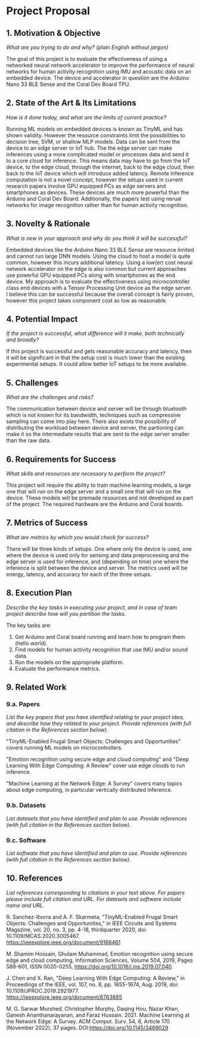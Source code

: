 # Project Proposal

## 1. Motivation & Objective

*What are you trying to do and why? (plain English without jargon)*

The goal of this project is to evaluate the effectiveness of using a networked neural network accelerator to improve the performance of neural networks for human activity recognition using IMU and acoustic data on an embedded device. The device and accelerator in question are the Arduino Nano 33 BLE Sense and the Coral Dev Board TPU.


## 2. State of the Art & Its Limitations
*How is it done today, and what are the limits of current practice?*

Running ML models on embedded devices is known as TinyML and has shown validity. However the resource constraints limit the possibilities to decision tree, SVM, or shallow MLP models. Data can be sent from the device to an edge server or IoT hub. The the edge server can make inferences using a more complicated model or processes data and send it to a core cloud for inference. This means data may have to go from the IoT device, to the edge cloud, through the internet, back to the edge cloud, then back to the IoT device which will introduce added latency. Remote inference computation is not a novel concept, however the setups used in current research papers involve GPU equipped PCs as edge servers and smartphones as devices. These devices are much more powerful than the Arduino and Coral Dev Board. Additionally, the papers test using nerual networks for image recognition rather than for human activity recognition.


## 3. Novelty & Rationale

*What is new in your approach and why do you think it will be successful?*

Embedded devices like the Arduino Nano 33 BLE Sense are resource limited and cannot run large DNN models. Using the cloud to host a model is quite common, however this incurs additional latency. Using a low(er) cost neural network accelerator on the edge is also common but current approaches use powerful GPU equipped PCs along with smartphones as the end device. My approach is to evaluate the effectiveness using microcontroller class end devices with a Tensor Processing Unit device as the edge server. I believe this can be successful because the overall concept is fairly proven, however this project takes component cost as low as reasonable.


## 4. Potential Impact

*If the project is successful, what difference will it make, both technically and broadly?*

If this project is successful and gets reasonable accuracy and latency, then it will be significant in that the setup cost is much lower than the existing experimental setups. It could allow better IoT setups to be more available.


## 5. Challenges

*What are the challenges and risks?*

The communication between device and server will be through bluetooth which is not known for its bandwidth, techniques such as compressive sampling can come into play here. There also exists the possibility of distributing the workload between device and server, the partioning can make it so the intermediate results that are sent to the edge server smaller than the raw data.


## 6. Requirements for Success

*What skills and resources are necessary to perform the project?*

This project will require the ability to train machine learning models, a large one that will run on the edge server and a small one that will run on the device. These models will be premade resources and not developed as part of the project. The required hardware are the Arduino and Coral boards.


## 7. Metrics of Success

*What are metrics by which you would check for success?*

There will be three kinds of setups. One where only the device is used, one where the device is used only for sensing and data preprocessing and the edge server is used for inference, and (depending on time) one where the inference is split between the device and server. The metrics used will be energy, latency, and accuracy for each of the three setups.


## 8. Execution Plan

*Describe the key tasks in executing your project, and in case of team project describe how will you partition the tasks.*

The key tasks are:
<ol>
  <li>Get Arduino and Coral board running and learn how to program them (hello world).</li>
  <li>Find models for human activity recognition that use IMU and/or sound data.</li>
  <li>Run the models on the appropriate platform.</li>
  <li>Evaluate the performance metrics.</li>
</ol>


## 9. Related Work

### 9.a. Papers

*List the key papers that you have identified relating to your project idea, and describe how they related to your project. Provide references (with full citation in the References section below).*

"TinyML-Enabled Frugal Smart Objects: Challenges and Opportunities" covers running ML models on microcontrollers.

"Emotion recognition using secure edge and cloud computing" and "Deep Learning With Edge Computing: A Review" cover use edge clouds to run inference.

"Machine Learning at the Network Edge: A Survey" covers many topics about edge computing, in particular vertically distributed inference.

### 9.b. Datasets

*List datasets that you have identified and plan to use. Provide references (with full citation in the References section below).*

### 9.c. Software

*List softwate that you have identified and plan to use. Provide references (with full citation in the References section below).*

## 10. References

*List references corresponding to citations in your text above. For papers please include full citation and URL. For datasets and software include name and URL.*

R. Sanchez-Iborra and A. F. Skarmeta, "TinyML-Enabled Frugal Smart Objects: Challenges and Opportunities," in IEEE Circuits and Systems Magazine, vol. 20, no. 3, pp. 4-18, thirdquarter 2020, doi: 10.1109/MCAS.2020.3005467. https://ieeexplore.ieee.org/document/9166461

M. Shamim Hossain, Ghulam Muhammad, Emotion recognition using secure edge and cloud computing, Information Sciences, Volume 504, 2019, Pages 589-601, ISSN 0020-0255, https://doi.org/10.1016/j.ins.2019.07.040.

J. Chen and X. Ran, "Deep Learning With Edge Computing: A Review," in Proceedings of the IEEE, vol. 107, no. 8, pp. 1655-1674, Aug. 2019, doi: 10.1109/JPROC.2019.2921977. https://ieeexplore.ieee.org/document/8763885

M. G. Sarwar Murshed, Christopher Murphy, Daqing Hou, Nazar Khan, Ganesh Ananthanarayanan, and Faraz Hussain. 2021. Machine Learning at the Network Edge: A Survey. ACM Comput. Surv. 54, 8, Article 170 (November 2022), 37 pages. DOI:https://doi.org/10.1145/3469029
